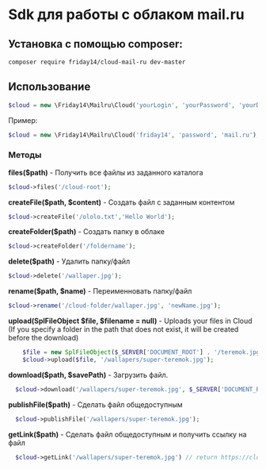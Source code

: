 # Sdk для работы с облаком  mail.ru

## Установка с помощью composer:
``` bash
composer require friday14/cloud-mail-ru dev-master
```

## Использование

``` php
$cloud = new \Friday14\Mailru\Cloud('yourLogin', 'yourPassword', 'yourDomain');
``` 
Пример:
``` php
$cloud = new \Friday14\Mailru\Cloud('friday14', 'password', 'mail.ru');
```

### Методы

**files($path)**  - Получить все файлы из заданного каталога
``` php
$cloud->files('/cloud-root');
```

**createFile($path, $content)** - Создать файл с заданным контентом
``` php
$cloud->createFile('/ololo.txt','Hello World');
```

**createFolder($path)** - Создать папку в облаке
``` php
$cloud->createFolder('/foldername');
```

**delete($path)** - Удалить папку/файл
``` php 
$cloud->delete('/wallaper.jpg');
```

**rename($path, $name)** - Переименновать папку/файл
``` php
$cloud->rename('/cloud-folder/wallaper.jpg', 'newName.jpg');
```

 **upload(SplFileObject $file, $filename = null)**  - Uploads your files in Cloud (If you specify a folder in the path that does not exist, it will be created before the download)
``` php
    $file = new SplFileObject($_SERVER['DOCUMENT_ROOT'] . '/teremok.jpg');
    $cloud->upload($file, '/wallapers/super-teremok.jpg');
```

 **download($path, $savePath)**  - Загрузить файл.
``` php 
  $cloud->download('/wallapers/super-teremok.jpg', $_SERVER['DOCUMENT_ROOT'] . '/folder/filename.format');
```

 **publishFile($path)**  - Сделать файл общедоступным
``` php
  $cloud->publishFile('/wallapers/super-teremok.jpg');
```

 **getLink($path)**  - Сделать файл общедоступным и получить ссылку на файл
``` php
  $cloud->getLink('/wallapers/super-teremok.jpg') // return https://cloclo4.cloud.mail.ru/thumb/xw1/wallapers/super-teremok.jpg
```